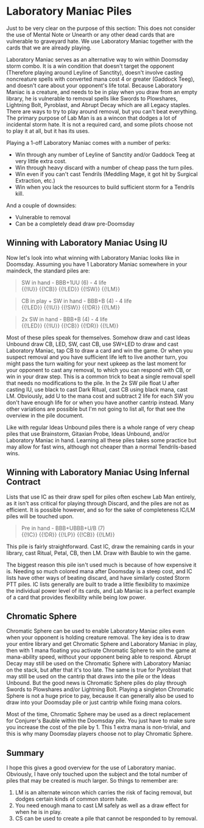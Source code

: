 # Laboratory Maniac Piles

Just to be very clear on the purpose of this section: This does not consider the
use of Mental Note or Unearth or any other dead cards that are vulnerable to
graveyard hate. We use Laboratory Maniac together with the cards that we are
already playing.

Laboratory Maniac serves as an alternative way to win within Doomsday storm
combo. It is a win condition that doesn't target the opponent (Therefore playing
around Leyline of Sanctity), doesn't involve casting noncreature spells with
converted mana cost 4 or greater (Gaddock Teeg), and doesn't care about your
opponent's life total. Because Laboratory Maniac is a creature, and needs to be
in play when you draw from an empty library, he is vulnerable to removal spells
like Swords to Plowshares, Lightning Bolt, Pyroblast, and Abrupt Decay which are
all Legacy staples. There are ways to try to play around removal, but you can't
beat everything. The primary purpose of Lab Man is as a wincon that dodges a lot
of incidental storm hate. It is not a required card, and some pilots choose not
to play it at all, but it has its uses.

Playing a 1-off Laboratory Maniac comes with a number of perks:

- Win through any number of Leyline of Sanctity and/or Gaddock Teeg at very
  little extra cost.
- Win through heavy discard with a number of cheap pass the turn piles.
- Win even if you can't cast Tendrils (Meddling Mage, it got hit by Surgical
  Extraction, etc.)
- Win when you lack the resources to build sufficient storm for a Tendrils kill.

And a couple of downsides:

- Vulnerable to removal
- Can be a completely dead draw pre-Doomsday

## Winning with Laboratory Maniac Using IU

Now let's look into what winning with Laboratory Maniac looks like in Doomsday.
Assuming you have 1 Laboratory Maniac somewhere in your maindeck, the standard
piles are:

> SW in hand - BBB+1UU (6) - 4 life  
> {{!IU}} {{!CB}} {{!LED}} {{!SW}} {{!LM}}  

> CB in play + SW in hand - BBB+B (4) - 4 life  
> {{!LED}} {{!IU}} {{!SW}} {{!DR}} {{!LM}}  

> 2x SW in hand - BBB+B (4) - 4 life  
> {{!LED}} {{!IU}} {{!CB}} {{!DR}} {{!LM}}  

Most of these piles speak for themselves. Somehow draw and cast Ideas Unbound
draw CB, LED, SW, cast CB, use SW+LED to draw and cast Laboratory Maniac, tap CB
to draw a card and win the game. Or when you suspect removal and you have
sufficient life left to live another turn, you might pass the turn waiting for
your next upkeep as the last moment for your opponent to cast any removal, to
which you can respond with CB, or win in your draw step. This is a common trick
to beat a single removal spell that needs no modifications to the pile. In the
2x SW pile float U after casting IU, use black to cast Dark Ritual, cast CB
using black mana, cast LM. Obviously, add U to the mana cost and subtract 2 life
for each SW you don't have enough life for or when you have another cantrip
instead. Many other variations are possible but I'm not going to list all, for
that see the overview in the pile document.

Like with regular Ideas Unbound piles there is a whole range of very cheap piles
that use Brainstorm, Gitaxian Probe, Ideas Unbound, and/or Laboratory Maniac in
hand. Learning all these piles takes some practice but may allow for fast wins,
although not cheaper than a normal Tendrils-based wins.

## Winning with Laboratory Maniac Using Infernal Contract

Lists that use IC as their draw spell for piles often eschew Lab Man entirely,
as it isn't ass critical for playing through Discard, and the piles are not as
efficient. It is possible however, and so for the sake of completeness IC/LM
piles will be touched upon.

> Pre in hand - BBB+UBBB+U/B (7)  
> {{!IC}} {{!DR}} {{!LP}} {{!CB}} {{!LM}}  

This pile is fairly straightforward. Cast IC, draw the remaining cards in your
library, cast Ritual, Petal, CB, then LM. Draw with Bauble to win the game.

The biggest reason this pile isn't used much is because of how expensive it is.
Needing so much colored mana after Doomsday is a steep cost, and IC lists have
other ways of beating discard, and have similarly costed Storm PTT piles. IC
lists generally are built to trade a little flexibility to maximize the
individual power level of its cards, and Lab Maniac is a perfect example of a
card that provides flexibility while being low power.

## Chromatic Sphere

Chromatic Sphere can be used to enable Laboratory Maniac piles even when your
opponent is holding creature removal. The key idea is to draw your entire
library and get Chromatic Sphere and Laboratory Maniac in play, then with 1 mana
floating you activate Chromatic Sphere to win the game at mana-ability speed,
without your opponent being able to respond. Abrupt Decay may still be used on
the Chromatic Sphere with Laboratory Maniac on the stack, but after that it's
too late. The same is true for Pyroblast that may still be used on the cantrip
that draws into the pile or the Ideas Unbound. But the good news is Chromatic
Sphere piles do play through Swords to Plowshares and/or Lightning Bolt. Playing
a singleton Chromatic Sphere is not a huge price to pay, because it can
generally also be used to draw into your Doomsday pile or just cantrip while
fixing mana colors.

Most of the time, Chromatic Sphere may be used as a direct replacement for
Conjurer's Bauble within the Doomsday pile. You just have to make sure you
increase the cost of the pile by 1. This 1 extra mana is non-trivial, and this
is why many Doomsday players choose not to play Chromatic Sphere.

## Summary

I hope this gives a good overview for the use of Laboratory maniac.  
Obviously, I have only touched upon the subject and the total number of piles
that may be created is much larger. So things to remember are:

1. LM is an alternate wincon which carries the risk of facing removal, but
   dodges certain kinds of common storm hate.
2. You need enough mana to cast LM safely as well as a draw effect for when he
   is in play.
4. CS can be used to create a pile that cannot be responded to by removal.
